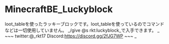 # MinecraftBE_Luckyblock
loot_tableを使ったラッキーブロックです。loot_tableを使っているのでコマンドなどは一切使用していません。 
_/give @s rkt:luckyblock_で入手できます。
_ ~~~ twitter:@_rkt17 Discord:https://discord.gg/2fJG7WP ~~~ _
